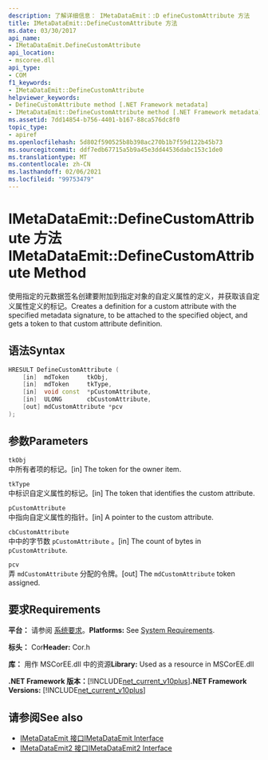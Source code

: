 ```yaml
---
description: 了解详细信息： IMetaDataEmit：:D efineCustomAttribute 方法
title: IMetaDataEmit::DefineCustomAttribute 方法
ms.date: 03/30/2017
api_name:
- IMetaDataEmit.DefineCustomAttribute
api_location:
- mscoree.dll
api_type:
- COM
f1_keywords:
- IMetaDataEmit::DefineCustomAttribute
helpviewer_keywords:
- DefineCustomAttribute method [.NET Framework metadata]
- IMetaDataEmit::DefineCustomAttribute method [.NET Framework metadata]
ms.assetid: 7dd14854-b756-4401-b167-88ca576dc8f0
topic_type:
- apiref
ms.openlocfilehash: 5d802f590525b8b398ac270b1b7f59d122b45b73
ms.sourcegitcommit: ddf7edb67715a5b9a45e3dd44536dabc153c1de0
ms.translationtype: MT
ms.contentlocale: zh-CN
ms.lasthandoff: 02/06/2021
ms.locfileid: "99753479"
---
```

# <a name="imetadataemitdefinecustomattribute-method"></a><span data-ttu-id="079a3-103">IMetaDataEmit::DefineCustomAttribute 方法</span><span class="sxs-lookup"><span data-stu-id="079a3-103">IMetaDataEmit::DefineCustomAttribute Method</span></span>

<span data-ttu-id="079a3-104">使用指定的元数据签名创建要附加到指定对象的自定义属性的定义，并获取该自定义属性定义的标记。</span><span class="sxs-lookup"><span data-stu-id="079a3-104">Creates a definition for a custom attribute with the specified metadata signature, to be attached to the specified object, and gets a token to that custom attribute definition.</span></span>  
  
## <a name="syntax"></a><span data-ttu-id="079a3-105">语法</span><span class="sxs-lookup"><span data-stu-id="079a3-105">Syntax</span></span>  
  
```cpp  
HRESULT DefineCustomAttribute (
    [in]  mdToken     tkObj,
    [in]  mdToken     tkType,
    [in]  void const  *pCustomAttribute,
    [in]  ULONG       cbCustomAttribute,
    [out] mdCustomAttribute *pcv
);  
```  
  
## <a name="parameters"></a><span data-ttu-id="079a3-106">参数</span><span class="sxs-lookup"><span data-stu-id="079a3-106">Parameters</span></span>  

 `tkObj`  
 <span data-ttu-id="079a3-107">中所有者项的标记。</span><span class="sxs-lookup"><span data-stu-id="079a3-107">[in] The token for the owner item.</span></span>  
  
 `tkType`  
 <span data-ttu-id="079a3-108">中标识自定义属性的标记。</span><span class="sxs-lookup"><span data-stu-id="079a3-108">[in] The token that identifies the custom attribute.</span></span>  
  
 `pCustomAttribute`  
 <span data-ttu-id="079a3-109">中指向自定义属性的指针。</span><span class="sxs-lookup"><span data-stu-id="079a3-109">[in] A pointer to the custom attribute.</span></span>  
  
 `cbCustomAttribute`  
 <span data-ttu-id="079a3-110">中中的字节数 `pCustomAttribute` 。</span><span class="sxs-lookup"><span data-stu-id="079a3-110">[in] The count of bytes in `pCustomAttribute`.</span></span>  
  
 `pcv`  
 <span data-ttu-id="079a3-111">弄 `mdCustomAttribute` 分配的令牌。</span><span class="sxs-lookup"><span data-stu-id="079a3-111">[out] The `mdCustomAttribute` token assigned.</span></span>  
  
## <a name="requirements"></a><span data-ttu-id="079a3-112">要求</span><span class="sxs-lookup"><span data-stu-id="079a3-112">Requirements</span></span>  

 <span data-ttu-id="079a3-113">**平台：** 请参阅 [系统要求](../../get-started/system-requirements.md)。</span><span class="sxs-lookup"><span data-stu-id="079a3-113">**Platforms:** See [System Requirements](../../get-started/system-requirements.md).</span></span>  
  
 <span data-ttu-id="079a3-114">**标头：** Cor</span><span class="sxs-lookup"><span data-stu-id="079a3-114">**Header:** Cor.h</span></span>  
  
 <span data-ttu-id="079a3-115">**库：** 用作 MSCorEE.dll 中的资源</span><span class="sxs-lookup"><span data-stu-id="079a3-115">**Library:** Used as a resource in MSCorEE.dll</span></span>  
  
 <span data-ttu-id="079a3-116">**.NET Framework 版本：**[!INCLUDE[net_current_v10plus](../../../../includes/net-current-v10plus-md.md)]</span><span class="sxs-lookup"><span data-stu-id="079a3-116">**.NET Framework Versions:** [!INCLUDE[net_current_v10plus](../../../../includes/net-current-v10plus-md.md)]</span></span>  
  
## <a name="see-also"></a><span data-ttu-id="079a3-117">请参阅</span><span class="sxs-lookup"><span data-stu-id="079a3-117">See also</span></span>

- [<span data-ttu-id="079a3-118">IMetaDataEmit 接口</span><span class="sxs-lookup"><span data-stu-id="079a3-118">IMetaDataEmit Interface</span></span>](imetadataemit-interface.md)
- [<span data-ttu-id="079a3-119">IMetaDataEmit2 接口</span><span class="sxs-lookup"><span data-stu-id="079a3-119">IMetaDataEmit2 Interface</span></span>](imetadataemit2-interface.md)
